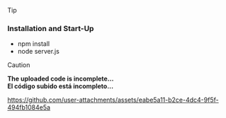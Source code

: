 > [!TIP]
> ### Installation and Start-Up
>  - npm install
>  - node server.js

> [!CAUTION]
> <b>The uploaded code is incomplete...</b></br>
> <b>El código subido está incompleto...</b>

https://github.com/user-attachments/assets/eabe5a11-b2ce-4dc4-9f5f-494fb1084e5a

